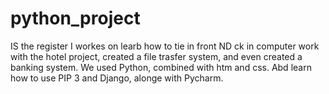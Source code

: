 # python_project
IS the register I workes on learb how to tie in front ND ck in computer work with the hotel project, created a file trasfer system, and even created a banking system. 
We used Python, combined with htm and css. Abd learn how to use PIP 3 and Django, alonge with Pycharm.
